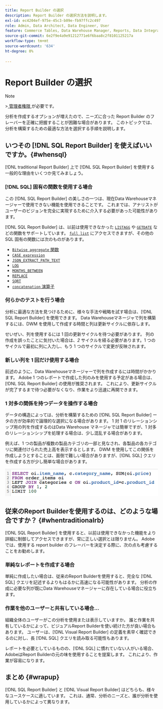 ```yaml
---
title: Report Builder の選択
description: Report Builder の選択方法を説明します。
exl-id: ec4204ef-975e-45c3-b09e-fb97ffc2c497
role: Admin, Data Architect, Data Engineer, User
feature: Commerce Tables, Data Warehouse Manager, Reports, Data Integration
source-git-commit: 6e2f9e4a9e91212771e6f6baa8c2f8101125217a
workflow-type: tm+mt
source-wordcount: '634'
ht-degree: 0%

---
```


# Report Builder の選択

>[!NOTE]
>&#x200B;>[ 管理者権限 ](../../administrator/user-management/user-management.md) が必要です。

分析を作成するオプションが増えたので、ニーズに合った Report Builder のフレーバーを正確に把握することが困難な場合があります。 このトピックでは、分析を構築するための最適な方法を選択する手順を説明します。

## いつその [!DNL SQL Report Builder] を使えばいいですか。{#whensql}

[!DNL traditional Report Builder] 上で [!DNL SQL Report Builder] を使用する一般的な理由をいくつか見てみましょう。

### [!DNL SQL] 固有の関数を使用する場合

この [!DNL SQL Report Builder] の美しさの一つは、現在Data Warehouseマネージャーで使用できない機能を使用できることです。 これまでは、アナリストがユーザーのビジョンを完全に実現するために介入する必要があった可能性があります。

[!DNL SQL Report Builder] は、以前は使用できなかった [`LISTAGG`](https://docs.aws.amazon.com/redshift/latest/dg/r_LISTAGG.html) や [`GETDATE`](https://docs.aws.amazon.com/redshift/latest/dg/r_GETDATE.html) などの関数をサポートしています。 [`full list`](https://docs.aws.amazon.com/redshift/latest/dg/c_SQL_functions.html) にアクセスできますが、その他の SQL 固有の関数には次のものがあります。

* [`Bitwise aggregate` 関数 ](https://docs.aws.amazon.com/redshift/latest/dg/c_bitwise_aggregate_functions.html)
* [`CASE expression`](https://docs.aws.amazon.com/redshift/latest/dg/r_CASE_function.html)
* [`JSON_EXTRACT_PATH_TEXT`](https://docs.aws.amazon.com/redshift/latest/dg/JSON_EXTRACT_PATH_TEXT.html)
* [`LOG`](https://docs.aws.amazon.com/redshift/latest/dg/r_LOG.html)
* [`MONTHS_BETWEEN`](https://docs.aws.amazon.com/redshift/latest/dg/r_MONTHS_BETWEEN_function.html)
* [`REPLACE`](https://docs.aws.amazon.com/redshift/latest/dg/r_REPLACE.html)
* [`SQRT`](https://docs.aws.amazon.com/redshift/latest/dg/r_SQRT.html)
* [`concatenation` 演算子 ](https://docs.aws.amazon.com/redshift/latest/dg/r_concat_op.html)

### 何らかのテストを行う場合

分析に最適な方法を見つけるために、様々な手法や戦略を試す場合は、[!DNL SQL Report Builder] を使用できます。 Data Warehouseマネージャで列を構築するには、DWM を使用して作成する時間と列は更新サイクルに依存します。

せいぜい、列を使用するには 1 回の更新サイクルを待つ必要があります。 列の作成を誤ったことに気付いた場合は、*2* サイクルを経る必要があります。1 つのサイクルで最初に列に入力し、もう 1 つのサイクルで変更が反映されます。

### 新しい列を 1 回だけ使用する場合

前述のように、Data Warehouseマネージャーで列を作成するには時間がかかります。 Adobe 1 つのレポートで作成した列のみを使用する予定がある場合は、[!DNL SQL Report Builder] の使用が推奨されます。 これにより、更新サイクルが完了するまで待つ必要がなくなり、作業をより迅速に再開できます。

### 1 対多の関係を持つデータを操作する場合

データの構造によっては、分析を構築するための [!DNL SQL Report Builder] ータの方が効率的で論理的な選択になる場合があります。 1 対 1 のリレーションシップ用の列を作成するのはData Warehouse マネージャでは簡単ですが、1 対多のリレーションシップを処理する場合は、少し混乱する場合があります。

例えば、1 つの製品が複数の製品カテゴリの一部と見なされ、各製品の各カテゴリに関連付けられた売上高を表示するとします。 DWM を使用してこの関係を作成しようとすることは、面倒で難しい場合がありますが、[!DNL SQL] クエリを作成する方が少し簡単な場合があります。

![](../../assets/When_should_I_use_the_RB_2.png)

## 従来のReport Builderを使用するのは、どのような場合ですか？ {#whentraditionalrb}

[!DNL SQL Report Builder] を使用すると、以前は使用できなかった機能をより詳細に制御してアクセスできますが、常に正しい選択とは限りません。 Adobeでは、使用する report builder のフレーバーを決定する際に、次の点も考慮することをお勧めします。

### 単純なレポートを作成する場合

単純に作成したい場合は、従来のReport Builderを使用すると、完全な [!DNL SQL] クエリを記述するよりもはるかに高速になる可能性があります。 分析の作成に必要な列が既にData Warehouseマネージャーに存在している場合に役立ちます。

### 作業を他のユーザーと共有している場合…

組織全体のユーザーがこの分析を使用または表示していますか。 誰と作業を共有しているかによって、ビジュアルReport Builderを使い続けた方が良い場合もあります。 ユーザーは、[!DNL Visual Report Builder] の定義を素早く確認できるのに対し、長 [!DNL SQL] クエリを読み取る可能性もあります。

レポートを必要としているものの、[!DNL SQL] に慣れていない人がいる場合、AdobeはReport Builderの元の味を使用することを提案します。 これにより、作業が容易になります。

## まとめ {#wrapup}

[!DNL SQL Report Builder] と [!DNL Visual Report Builder] はどちらも、様々なユースケースに適しています。 これは、通常、分析のニーズと、誰が分析を使用しているかによって異なります。
